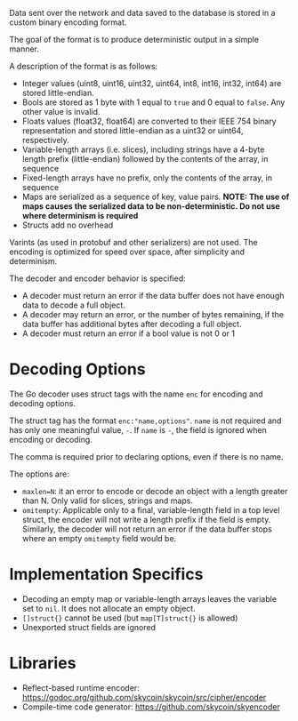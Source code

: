 Data sent over the network and data saved to the database is stored in a custom binary encoding format.

The goal of the format is to produce deterministic output in a simple manner.

A description of the format is as follows:

* Integer values (uint8, uint16, uint32, uint64, int8, int16, int32, int64) are stored little-endian.
* Bools are stored as 1 byte with 1 equal to `true` and 0 equal to `false`. Any other value is invalid.
* Floats values (float32, float64) are converted to their IEEE 754 binary representation and stored little-endian as a uint32 or uint64, respectively.
* Variable-length arrays (i.e. slices), including strings have a 4-byte length prefix (little-endian) followed by the contents of the array, in sequence
* Fixed-length arrays have no prefix, only the contents of the array, in sequence
* Maps are serialized as a sequence of key, value pairs. **NOTE: The use of maps causes the serialized data to be non-deterministic. Do not use where determinism is required**
* Structs add no overhead

Varints (as used in protobuf and other serializers) are not used. The encoding is optimized for speed over space, after simplicity and determinism.

The decoder and encoder behavior is specified:

* A decoder must return an error if the data buffer does not have enough data to decode a full object.
* A decoder may return an error, or the number of bytes remaining, if the data buffer has additional bytes after decoding a full object.
* A decoder must return an error if a bool value is not 0 or 1

Decoding Options
================

The Go decoder uses struct tags with the name `enc` for encoding and decoding options.

The struct tag has the format `enc:"name,options"`. `name` is not required and has only one meaningful value, `-`. 
If `name` is `-`, the field is ignored when encoding or decoding.

The comma is required prior to declaring options, even if there is no name.

The options are:

* `maxlen=N`: it an error to encode or decode an object with a length greater than N. Only valid for slices, strings and maps.
* `omitempty`: Applicable only to a final, variable-length field in a top level struct, the encoder will not write a length prefix if the field is empty. 
  Similarly, the decoder will not return an error if the data buffer stops where an empty `omitempty` field would be.


Implementation Specifics
========================

* Decoding an empty map or variable-length arrays leaves the variable set to `nil`. It does not allocate an empty object.
* `[]struct{}` cannot be used (but `map[T]struct{}` is allowed)
* Unexported struct fields are ignored

Libraries
=========

* Reflect-based runtime encoder: https://godoc.org/github.com/skycoin/skycoin/src/cipher/encoder
* Compile-time code generator: https://github.com/skycoin/skyencoder